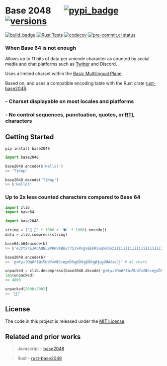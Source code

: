 # Base 2048 &emsp; [![pypi_badge]][pypi_url] [![versions]][pypi_url]

[build_badge]: https://github.com/ionite34/base2048/actions/workflows/build.yml/badge.svg
[build_url]: https://github.com/ionite34/base2048/actions/workflows/build.yml
[versions]: https://img.shields.io/pypi/pyversions/base2048
[pypi_badge]: https://badge.fury.io/py/base2048.svg
[pypi_url]: https://pypi.org/project/base2048/
[twitter_count]: https://developer.twitter.com/en/docs/basics/counting-characters
[rs_base]: https://github.com/LLFourn/rust-base2048
[bmp]: https://unicode.org/roadmaps/bmp/

[rtl]: https://wikipedia.org/wiki/Right-to-left_mark

[![build_badge]][build_url]
[![Rust Tests](https://github.com/ionite34/base2048/actions/workflows/rust-test.yml/badge.svg)](https://github.com/ionite34/base2048/actions/workflows/rust-test.yml)
[![codecov](https://codecov.io/gh/ionite34/base2048/branch/main/graph/badge.svg?token=1Qdx8w3zoy)](https://codecov.io/gh/ionite34/base2048)
[![pre-commit.ci status](https://results.pre-commit.ci/badge/github/ionite34/base2048/main.svg)](https://results.pre-commit.ci/latest/github/ionite34/base2048/main)

### When Base 64 is not enough

Allows up to 11 bits of data per unicode character as counted by
social media and chat platforms such as [Twitter][twitter_count] and Discord.

Uses a limited charset within the [Basic Multilingual Plane][bmp].

Based on, and uses a compatible encoding table with the Rust crate [rust-base2048][rs_base].

### - Charset displayable on most locales and platforms
### - No control sequences, punctuation, quotes, or [RTL][rtl] characters

## Getting Started
```shell
pip install base2048
```

```python
import base2048

base2048.encode(b'Hello!')
>> 'ϓțƘ໐µ'

base2048.decode('ϓțƘ໐µ')
>> b'Hello!'
```

### Up to 2x less counted characters compared to Base 64

```python
import zlib
import base64

import base2048

string = ('🐍 🦀' * 1000 + '🐕' * 1000).encode()
data = zlib.compress(string)

base64.b64encode(b)
>> b'eJztxrEJACAQBLBVHNUFBBvr75zvRvgxBEkRSGqvkbozIiIiIiIiIiIiIiIiIiIiIiJf5wAAAABvNbM+EOk=' # 84 chars

base2048.encode(b)
>> 'ը྿Ԧҩ২ŀΏਬйཬΙāಽႩԷ࿋ႬॴŒǔ०яχσǑňॷβǑňॷβǑňॷβǯၰØØÀձӿօĴ༎' # 46 chars

unpacked = zlib.decompress(base2048.decode('ը྿Ԧҩ২ŀΏਬйཬΙāಽႩԷ࿋ႬॴŒǔ०яχσǑňॷβǑňॷβǑňॷβǯၰØØÀձӿօĴ༎')).decode()
len(unpacked)
>> 4000

unpacked[2000:2002]
>> '🦀🐍'
```

## License
The code in this project is released under the [MIT License](LICENSE).

## Related and prior works
> Javascript - [base2048](https://github.com/qntm/base2048)

> Rust - [rust-base2048][rs_base]
